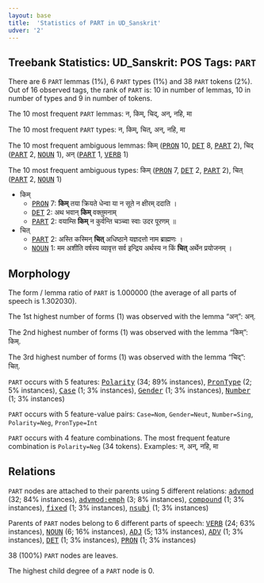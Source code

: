 ```yaml
---
layout: base
title:  'Statistics of PART in UD_Sanskrit'
udver: '2'
---
```


## Treebank Statistics: UD_Sanskrit: POS Tags: `PART`

There are 6 `PART` lemmas (1%), 6 `PART` types (1%) and 38 `PART` tokens (2%).
Out of 16 observed tags, the rank of `PART` is: 10 in number of lemmas, 10 in number of types and 9 in number of tokens.

The 10 most frequent `PART` lemmas: न, किम्, चिद्, अन्, नहि, मा

The 10 most frequent `PART` types:  न, किम्, चित्, अन्, नहि, मा

The 10 most frequent ambiguous lemmas: किम् (<tt><a href="sa-pos-PRON.html">PRON</a></tt> 10, <tt><a href="sa-pos-DET.html">DET</a></tt> 8, <tt><a href="sa-pos-PART.html">PART</a></tt> 2), चिद् (<tt><a href="sa-pos-PART.html">PART</a></tt> 2, <tt><a href="sa-pos-NOUN.html">NOUN</a></tt> 1), अन् (<tt><a href="sa-pos-PART.html">PART</a></tt> 1, <tt><a href="sa-pos-VERB.html">VERB</a></tt> 1)

The 10 most frequent ambiguous types:  किम् (<tt><a href="sa-pos-PRON.html">PRON</a></tt> 7, <tt><a href="sa-pos-DET.html">DET</a></tt> 2, <tt><a href="sa-pos-PART.html">PART</a></tt> 2), चित् (<tt><a href="sa-pos-PART.html">PART</a></tt> 2, <tt><a href="sa-pos-NOUN.html">NOUN</a></tt> 1)


* किम्
  * <tt><a href="sa-pos-PRON.html">PRON</a></tt> 7: <b>किम्</b> तया क्रियते धेन्वा या न सूते न क्षीरम् ददाति ।
  * <tt><a href="sa-pos-DET.html">DET</a></tt> 2: अथ भवान् <b>किम्</b> वक्तुमनाम्
  * <tt><a href="sa-pos-PART.html">PART</a></tt> 2: वयाम्सि <b>किम्</b> न कुर्वन्ति चञ्च्वा स्वाः उदर पूरणम् ॥
* चित्
  * <tt><a href="sa-pos-PART.html">PART</a></tt> 2: अस्ति कस्मिन् <b>चित्</b> अधिष्ठाने यज्ञदत्तो नाम ब्राह्मणः ।
  * <tt><a href="sa-pos-NOUN.html">NOUN</a></tt> 1: मम अशीति वर्षस्य व्यावृत्त सर्व इन्द्रिय अर्थस्य न किं <b>चित्</b> अर्थेन प्रयोजनम् ।

## Morphology

The form / lemma ratio of `PART` is 1.000000 (the average of all parts of speech is 1.302030).

The 1st highest number of forms (1) was observed with the lemma “अन्”: अन्.

The 2nd highest number of forms (1) was observed with the lemma “किम्”: किम्.

The 3rd highest number of forms (1) was observed with the lemma “चिद्”: चित्.

`PART` occurs with 5 features: <tt><a href="sa-feat-Polarity.html">Polarity</a></tt> (34; 89% instances), <tt><a href="sa-feat-PronType.html">PronType</a></tt> (2; 5% instances), <tt><a href="sa-feat-Case.html">Case</a></tt> (1; 3% instances), <tt><a href="sa-feat-Gender.html">Gender</a></tt> (1; 3% instances), <tt><a href="sa-feat-Number.html">Number</a></tt> (1; 3% instances)

`PART` occurs with 5 feature-value pairs: `Case=Nom`, `Gender=Neut`, `Number=Sing`, `Polarity=Neg`, `PronType=Int`

`PART` occurs with 4 feature combinations.
The most frequent feature combination is `Polarity=Neg` (34 tokens).
Examples: न, अन्, नहि, मा


## Relations

`PART` nodes are attached to their parents using 5 different relations: <tt><a href="sa-dep-advmod.html">advmod</a></tt> (32; 84% instances), <tt><a href="sa-dep-advmod-emph.html">advmod:emph</a></tt> (3; 8% instances), <tt><a href="sa-dep-compound.html">compound</a></tt> (1; 3% instances), <tt><a href="sa-dep-fixed.html">fixed</a></tt> (1; 3% instances), <tt><a href="sa-dep-nsubj.html">nsubj</a></tt> (1; 3% instances)

Parents of `PART` nodes belong to 6 different parts of speech: <tt><a href="sa-pos-VERB.html">VERB</a></tt> (24; 63% instances), <tt><a href="sa-pos-NOUN.html">NOUN</a></tt> (6; 16% instances), <tt><a href="sa-pos-ADJ.html">ADJ</a></tt> (5; 13% instances), <tt><a href="sa-pos-ADV.html">ADV</a></tt> (1; 3% instances), <tt><a href="sa-pos-DET.html">DET</a></tt> (1; 3% instances), <tt><a href="sa-pos-PRON.html">PRON</a></tt> (1; 3% instances)

38 (100%) `PART` nodes are leaves.

The highest child degree of a `PART` node is 0.

